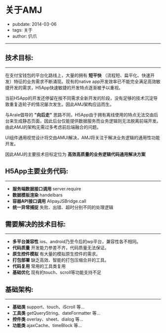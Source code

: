 # 关于AMJ
- pubdate: 2014-03-06
- tags: 关于
- author: 仈爪

---
## 技术目标:
---
在支付宝钱包的平台化路线上，大量的拥有 **短平快** （流程短、扁平化、快速开发）特征的业务需求不断涌现。现有的native app开发效率已不能完全满足高效敏捷开发的需求，H5App快速敏捷的开发特点逐渐被予以重视。

当前H5App的开发还停留在按不同需求全新开发的阶段，没有足够的技术沉淀导致重复造轮子的情况屡次发生。因此AMJ架构应运而生。

与Arale倡导的 **"向后走"** 思路不同，H5App由于拥有离线使用的特点无法交由后台来生成静态页面，因此后台仅能提供数据服务而业务逻辑则无法脱离前端开发。由此AMJ的架构无需过多考虑前后端融合的问题。

UI组件通用视觉设计将交由AMUI解决，AMJ将关注于解决业务逻辑的通用性功能开发。

因此AMJ的主要技术目标定位为 **高效高质量的业务逻辑代码通用解决方案**

## H5App主要业务代码:
---
* **服务端数据接口调用** server.require
* **数据模板渲染** handelbars
* **容器API接口调用** AlipayJSBridge.call
* **统一异常捕捉** 失败、出错、超时分别不同的处理逻辑

## 需要解决的技术目标:
---
* **多平台兼容性** ios、android乃至今后的wp平台，兼容性各不相同。
* **代码质量** 开发能力参差不齐，代码质量无法保证。
* **原生控件模拟** 有大量的模拟原生控件的需求。
* **打包部署** 缺乏高效、智能的打包压缩合并的工具。
* **代码复用** 常用的工具类复用
* **基础优化** 现有的touch、scroll等功能支持不足


## 基础架构:
---
* **基础类** support、touch、iScroll 等...
* **工具类** getQueryString、dateFormatter 等...
* **控件类** overlay、sheet、dialog 等...
* **功能类** ajaxCache、timeBlock 等...